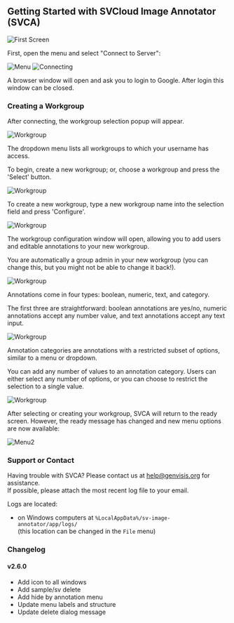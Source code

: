 ## Getting Started with SVCloud Image Annotator (SVCA)  

![First Screen](images/1_Intro.png)

First, open the menu and select "Connect to Server":

![Menu](images/2_Menu_unconnected.png)
![Connecting](images/3_connecting.png)

A browser window will open and ask you to login to Google.  After login this window can be closed.

### Creating a Workgroup

After connecting, the workgroup selection popup will appear.
 
![Workgroup](images/4_workgroup_1.png)

The dropdown menu lists all workgroups to which your username has access.   

To begin, create a new workgroup; or, choose a workgroup and press the 'Select' button.

![Workgroup](images/4_workgroup_2.png)

To create a new workgroup, type a new workgroup name into the selection field and press 'Configure'.

![Workgroup](images/4_workgroup_3.png)

The workgroup configuration window will open, allowing you to add users and editable annotations to your new workgroup.  

You are automatically a group admin in your new workgroup (you can change this, but you might not be able to change it back!).  

![Workgroup](images/4_workgroup_5_labels.png)

Annotations come in four types: boolean, numeric, text, and category.  

The first three are straightforward: boolean annotations are yes/no, numeric annotations accept any number value, and text annotations accept any text input.  

![Workgroup](images/4_workgroup_6.png)

Annotation categories are annotations with a restricted subset of options, similar to a menu or dropdown.  

You can add any number of values to an annotation category.  Users can either select any number of options, or you can choose to restrict the selection to a single value.

![Workgroup](images/4_workgroup_7.png)

After selecting or creating your workgroup, SVCA will return to the ready screen.  However, the ready message has changed and new menu options are now available:

![Menu2](images/5_menu_connected.png)

### Support or Contact

Having trouble with SVCA?  Please contact us at help@genvisis.org for assistance.  
If possible, please attach the most recent log file to your email.  

Logs are located:
 - on Windows computers at `%LocalAppData%/sv-image-annotator/app/logs/`  
    (this location can be changed in the `File` menu)
    
### Changelog

#### v2.6.0
 - Add icon to all windows
 - Add sample/sv delete
 - Add hide by annotation menu
 - Update menu labels and structure
 - Update delete dialog message
 
 
